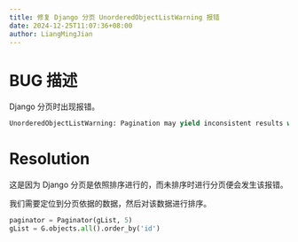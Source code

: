 ```yaml
---
title: 修复 Django 分页 UnorderedObjectListWarning 报错
date: 2024-12-25T11:07:36+08:00
author: LiangMingJian
---
```


# BUG 描述

Django 分页时出现报错。

```python
UnorderedObjectListWarning: Pagination may yield inconsistent results with an unordered object_list: <class 'sign.models.Guest'> QuerySet.paginator = Paginator(guest_list,5)
```

# Resolution

这是因为 Django 分页是依照排序进行的，而未排序时进行分页便会发生该报错。

我们需要定位到分页依据的数据，然后对该数据进行排序。

```python
paginator = Paginator(gList, 5)
gList = G.objects.all().order_by('id')
```
